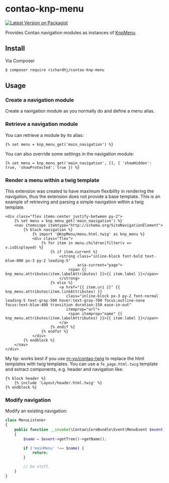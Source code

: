 # contao-knp-menu

[![Latest Version on Packagist][ico-version]][link-packagist]

Provides Contao navigation modules as instances of [KnpMenu](https://github.com/KnpLabs/KnpMenuBundle).


## Install

Via Composer

``` bash
$ composer require richardhj/contao-knp-menu
```

## Usage

### Create a navigation module

Create a navigation module as you normally do and define a menu alias.

### Retrieve a navigation module

You can retrieve a module by its alias:

```twig
{% set menu = knp_menu_get('main_navigation') %}
```

You can also override some settings in the navigation module:

```twig
{% set menu = knp_menu_get('main_navigation', [], { 'showHidden': true, 'showProtected': true }) %}
```


### Render a menu within a twig template

This extension was created to have maximum flexibility in rendering the navigation, thus the extension does not provide
a base template. This is an example of retrieving and parsing a simple navigation within a twig template.

```twig
<div class="flex items-center justify-between py-2">
    {% set menu = knp_menu_get('main_navigation') %}
    <nav itemscope itemtype="http://schema.org/SiteNavigationElement">
        {% block navigation %}
            {% import '@KnpMenu/menu.html.twig' as knp_menu %}
            <div class="flex">
                {% for item in menu.children|filter(v => v.isDisplayed) %}
                    {% if item.current %}
                        <strong class="inline-block font-bold text-blue-800 px-3 py-2 leading-5"
                                aria-current="page">
                            <span {{ knp_menu.attributes(item.labelAttributes) }}>{{ item.label }}</span>
                        </strong>
                    {% else %}
                        <a href="{{ item.uri }}" {{ knp_menu.attributes(item.linkAttributes) }}
                           class="inline-block px-3 py-2 font-normal leading-5 text-gray-500 hover:text-gray-700 focus:outline-none focus:text-blue-400 transition duration-150 ease-in-out"
                           itemprop="url">
                            <span itemprop="name" {{ knp_menu.attributes(item.labelAttributes) }}>{{ item.label }}</span>
                        </a>
                    {% endif %}
                {% endfor %}
            </div>
        {% endblock %}
    </nav>
</div>
```

My tip: works best if you use [m-vo/contao-twig](https://github.com/m-vo/contao-twig/) to replace the html templates
with twig templates. You can use a `fe_page.html.twig` template and extract components, e.g. header and navigation like: 

```twig
{% block header %}
    {% include 'Layout/header.html.twig' %}
{% endblock %}
```

### Modify navigation

Modify an existing navigation:

```php
class MenuListener
{
    public function __invoke(\Contao\CoreBundle\Event\MenuEvent $event): void
    {
        $name = $event->getTree()->getName();

        if ('mainMenu' !== $name) {
            return;
        }

        // Do stuff.
    }
}
```


[ico-version]: https://img.shields.io/packagist/v/richardhj/contao-knp-menu.svg?style=flat-square

[link-packagist]: https://packagist.org/packages/richardhj/contao-knp-menu
